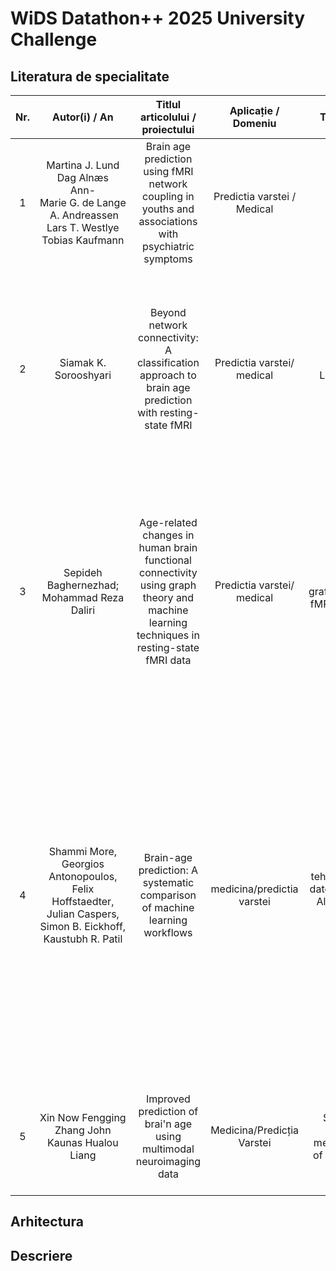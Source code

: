 # WiDS Datathon++ 2025 University Challenge
## Literatura de specialitate

| Nr. | Autor(i) / An | Titlul articolului / proiectului | Aplicație / Domeniu | Tehnologii utilizate | Metodologie / Abordare | Rezultate | Limitări | Comentarii suplimentare |
|:---:|:-------------:|:--------------------------------:|:-------------------:|:--------------------:|:----------------------:|:---------:|:--------:|:-----------------------:|
| 1 | Martina&nbsp;J.&nbsp;Lund <br> Dag&nbsp;Alnæs <br> Ann-Marie&nbsp;G.&nbsp;de&nbsp;Lange <br> &nbsp;A.&nbsp;Andreassen <br> Lars&nbsp;T.&nbsp;Westlye <br> Tobias&nbsp;Kaufmann | Brain age prediction using fMRI network coupling in youths and associations with psychiatric symptoms | Predictia varstei / Medical | FSL, R, MATLAB | Metode de avansare preprocesare, Shrinkage Estimation of Regression Coefficients, modele de regresie liniara | Performanta r=0.54 | Pacienti cu caracteristici lipsa |    |
| 2 | Siamak K. Sorooshyari | Beyond network connectivity: A classification approach to brain age prediction with resting-state fMRI | Predictia varstei/ medical | Machine Learning,MATLAB,R | SVM (Support Vector Machine) cu kernel liniar; Pentru validarea rezultatelor, s-au folosit tehnici de leave-one-out cross-validation și Monte Carlo sampling cu 1000 de iterații pentru 42 de regiuni extrase de interes. | AR=0.633 | Lipsa Tehnicilor de Armonizare, Spațiul Caracteristicilor Nu a fost Optimizat | |
| 3 | Sepideh Baghernezhad; Mohammad Reza Daliri | Age-related changes in human brain functional connectivity using graph theory and machine learning techniques in resting-state fMRI data | Predictia varstei/ medical | Teoria grafurilor,Preprocesarea fMRI, Machine Learning | Păstrarea celor mai puternice conexiuni pentru a elimina zgomotul, creând rețele sparte pentru comparații între grupuri. Selectarea trăsăturilor folosind Fisher score și testul Kruskal-Wallis, urmat de clasificare prin SVM, DT și KNN, cu validare K-fold. | acuratețea de 82,2% | Utilizarea unui singur set de date, Posibile erori de clasificare, Dimensiunea redusă a eșantionului | |
| 4 | Shammi More, Georgios Antonopoulos, Felix Hoffstaedter, Julian Caspers, Simon B. Eickhoff, Kaustubh R. Patil | Brain-age prediction: A systematic comparison of machine learning workflows | medicina/predictia varstei | tehnologii de achiziție a datelor neuroimagistice, Algoritmi de machine learning, PCA | Pentru comparația cu modelul brainageR, s-a folosit un alt set de preprocesare bazat pe SPM12, care oferă segmentări similare. În vederea reducerii dimensionalității și pentru a obține reprezentări relevante din datele de neuroimagistică, s-au folosit două strategii principale: Voxel-wise GMV si Parcel-based GMV. Evaluarea Performanței | acuratețe ridicată, cu o eroare medie absolută (MAE) între 3,9 și 4,8 ani | Limitările algoritmilor, Evaluarea limitată a tehnologiilor de deep learning, Dimensionalitatea ridicată a datelor neuroimagistice | |
| 5 | Xin Now Fengging Zhang John Kaunas Hualou Liang | Improved prediction of brai'n age using multimodal neuroimaging data | Medicina/Predicția Varstei | Statistical analysis Machine learning methods The rationale of brain age prediction | R2 = .774, MAE = 1.384 | Corelația slabă între vârsta cronologică și vârsta creierului, Calitatea diferita a imaginilor | |


## Arhitectura

## Descriere

